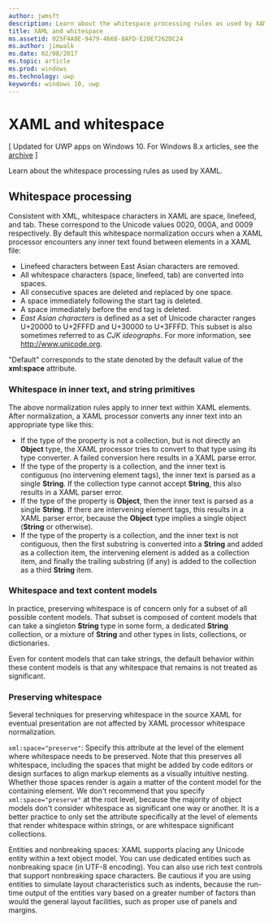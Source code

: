 ---author: jwmsftdescription: Learn about the whitespace processing rules as used by XAML.title: XAML and whitespacems.assetid: 025F4A8E-9479-4668-8AFD-E20E7262DC24ms.author: jimwalkms.date: 02/08/2017ms.topic: articlems.prod: windowsms.technology: uwpkeywords: windows 10, uwp---# XAML and whitespace\[ Updated for UWP apps on Windows 10. For Windows 8.x articles, see the [archive](http://go.microsoft.com/fwlink/p/?linkid=619132) \]Learn about the whitespace processing rules as used by XAML.## Whitespace processingConsistent with XML, whitespace characters in XAML are space, linefeed, and tab. These correspond to the Unicode values 0020, 000A, and 0009 respectively. By default this whitespace normalization occurs when a XAML processor encounters any inner text found between elements in a XAML file:-   Linefeed characters between East Asian characters are removed.-   All whitespace characters (space, linefeed, tab) are converted into spaces.-   All consecutive spaces are deleted and replaced by one space.-   A space immediately following the start tag is deleted.-   A space immediately before the end tag is deleted.-   *East Asian characters* is defined as a set of Unicode character ranges U+20000 to U+2FFFD and U+30000 to U+3FFFD. This subset is also sometimes referred to as *CJK ideographs*. For more information, see http://www.unicode.org."Default" corresponds to the state denoted by the default value of the **xml:space** attribute.### Whitespace in inner text, and string primitivesThe above normalization rules apply to inner text within XAML elements. After normalization, a XAML processor converts any inner text into an appropriate type like this:-   If the type of the property is not a collection, but is not directly an **Object** type, the XAML processor tries to convert to that type using its type converter. A failed conversion here results in a XAML parse error.-   If the type of the property is a collection, and the inner text is contiguous (no intervening element tags), the inner text is parsed as a single **String**. If the collection type cannot accept **String**, this also results in a XAML parser error.-   If the type of the property is **Object**, then the inner text is parsed as a single **String**. If there are intervening element tags, this results in a XAML parser error, because the **Object** type implies a single object (**String** or otherwise).-   If the type of the property is a collection, and the inner text is not contiguous, then the first substring is converted into a **String** and added as a collection item, the intervening element is added as a collection item, and finally the trailing substring (if any) is added to the collection as a third **String** item.### Whitespace and text content modelsIn practice, preserving whitespace is of concern only for a subset of all possible content models. That subset is composed of content models that can take a singleton **String** type in some form, a dedicated **String** collection, or a mixture of **String** and other types in lists, collections, or dictionaries.Even for content models that can take strings, the default behavior within these content models is that any whitespace that remains is not treated as significant.### Preserving whitespaceSeveral techniques for preserving whitespace in the source XAML for eventual presentation are not affected by XAML processor whitespace normalization.`xml:space="preserve"`: Specify this attribute at the level of the element where whitespace needs to be preserved. Note that this preserves all whitespace, including the spaces that might be added by code editors or design surfaces to align markup elements as a visually intuitive nesting. Whether those spaces render is again a matter of the content model for the containing element. We don't recommend that you specify `xml:space="preserve"` at the root level, because the majority of object models don't consider whitespace as significant one way or another. It is a better practice to only set the attribute specifically at the level of elements that render whitespace within strings, or are whitespace significant collections.Entities and nonbreaking spaces: XAML supports placing any Unicode entity within a text object model. You can use dedicated entities such as nonbreaking space (in UTF-8 encoding). You can also use rich text controls that support nonbreaking space characters. Be cautious if you are using entities to simulate layout characteristics such as indents, because the run-time output of the entities vary based on a greater number of factors than would the general layout facilities, such as proper use of panels and margins.